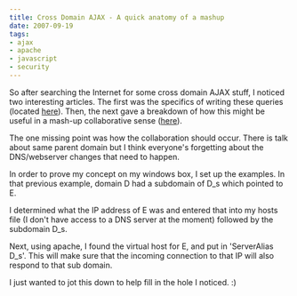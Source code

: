```yaml
---
title: Cross Domain AJAX - A quick anatomy of a mashup
date: 2007-09-19
tags:
- ajax
- apache
- javascript
- security
---
```

So after searching the Internet for some cross domain AJAX stuff, I noticed two interesting articles.  The first was the specifics of writing these queries (located [here](http://fettig.net/weblog/2005/11/30/xmlhttprequest-subdomain-update/)).  Then, the next gave a breakdown of how this might be useful in a mash-up collaborative sense ([here](http://www.alexpooley.com/2007/08/07/how-to-cross-domain-javascript/)).

<!--more-->

The one missing point was how the collaboration should occur.  There is talk about same parent domain but I think everyone's forgetting about the DNS/webserver changes that need to happen.

In order to prove my concept on my windows box, I set up the examples.  In that previous example, domain D had a subdomain of D_s which pointed to E.

I determined what the IP address of E was and entered that into my hosts file (I don't have access to a DNS server at the moment) followed by the subdomain D_s.

Next, using apache, I found the virtual host for E, and put in 'ServerAlias D_s'.  This will make sure that the incoming connection to that IP will also respond to that sub domain.

I just wanted to jot this down to help fill in the hole I noticed. :)
